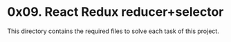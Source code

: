 # 0x09. React Redux reducer+selector
This directory contains the required files to solve each task of this project.
